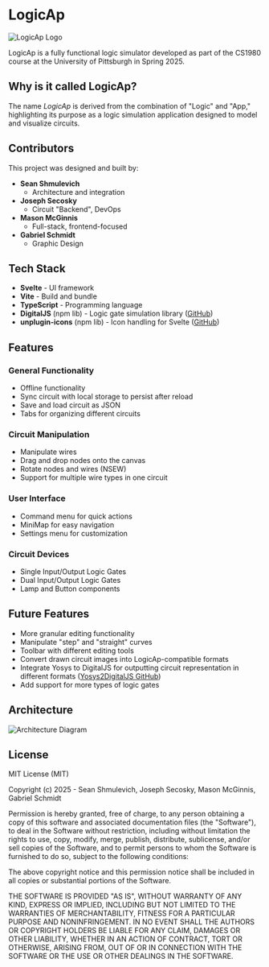 # LogicAp

![LogicAp Logo](https://jmsjoseph.github.io/LogiCap/logicap.webp)

LogicAp is a fully functional logic simulator developed as part of the CS1980 course at the University of Pittsburgh in Spring 2025.

## Why is it called LogicAp?
The name *LogicAp* is derived from the combination of "Logic" and "App," highlighting its purpose as a logic simulation application designed to model and visualize circuits.

## Contributors

This project was designed and built by:

- **Sean Shmulevich**  
  - Architecture and integration
- **Joseph Secosky**  
  - Circuit "Backend", DevOps
- **Mason McGinnis**  
  - Full-stack, frontend-focused
- **Gabriel Schmidt**  
  - Graphic Design

## Tech Stack

- **Svelte** - UI framework
- **Vite** - Build and bundle
- **TypeScript** - Programming language
- **DigitalJS** (npm lib) - Logic gate simulation library ([GitHub](https://github.com/tilk/digitaljs))
- **unplugin-icons** (npm lib) - Icon handling for Svelte ([GitHub](https://github.com/unplugin/unplugin-icons))

## Features

### General Functionality
- Offline functionality
- Sync circuit with local storage to persist after reload
- Save and load circuit as JSON
- Tabs for organizing different circuits

### Circuit Manipulation
- Manipulate wires
- Drag and drop nodes onto the canvas
- Rotate nodes and wires (NSEW)
- Support for multiple wire types in one circuit

### User Interface
- Command menu for quick actions
- MiniMap for easy navigation
- Settings menu for customization

### Circuit Devices
- Single Input/Output Logic Gates
- Dual Input/Output Logic Gates
- Lamp and Button components

## Future Features

- More granular editing functionality
- Manipulate "step" and "straight" curves
- Toolbar with different editing tools
- Convert drawn circuit images into LogicAp-compatible formats
- Integrate Yosys to DigitalJS for outputting circuit representation in different formats ([Yosys2DigitalJS GitHub](https://github.com/tilk/yosys2digitaljs))
- Add support for more types of logic gates

## Architecture

![Architecture Diagram](./images/architecture.png)

## License

MIT License (MIT)

Copyright (c) 2025 - Sean Shmulevich, Joseph Secosky, Mason McGinnis, Gabriel Schmidt

Permission is hereby granted, free of charge, to any person obtaining a copy
of this software and associated documentation files (the "Software"), to deal
in the Software without restriction, including without limitation the rights
to use, copy, modify, merge, publish, distribute, sublicense, and/or sell
copies of the Software, and to permit persons to whom the Software is furnished to do so, subject to the following conditions:

The above copyright notice and this permission notice shall be included in all copies or substantial portions of the Software.

THE SOFTWARE IS PROVIDED "AS IS", WITHOUT WARRANTY OF ANY KIND, EXPRESS OR
IMPLIED, INCLUDING BUT NOT LIMITED TO THE WARRANTIES OF MERCHANTABILITY,
FITNESS FOR A PARTICULAR PURPOSE AND NONINFRINGEMENT. IN NO EVENT SHALL THE
AUTHORS OR COPYRIGHT HOLDERS BE LIABLE FOR ANY CLAIM, DAMAGES OR OTHER
LIABILITY, WHETHER IN AN ACTION OF CONTRACT, TORT OR OTHERWISE, ARISING FROM,
OUT OF OR IN CONNECTION WITH THE SOFTWARE OR THE USE OR OTHER DEALINGS IN
THE SOFTWARE.
